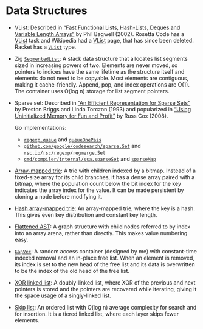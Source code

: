 # Data Structures

- VList: Described in [“Fast Functional Lists, Hash-Lists, Deques and Variable
  Length Arrays”](https://infoscience.epfl.ch/record/52465) by Phil Bagwell
  (2002). Rosetta Code has a [VList](https://rosettacode.org/wiki/VList) task
  and Wikipedia had a [VList](https://web.archive.org/web/20160811160743/https://en.wikipedia.org/wiki/VList)
  page, that has since been deleted. Racket has a [`VList`](https://docs.racket-lang.org/functional-data-structures/VList.html)
  type.

- Zig [`SegmentedList`](https://github.com/ziglang/zig/blob/master/lib/std/segmented_list.zig):
  A stack data structure that allocates list segments sized in increasing powers
  of two. Elements are never moved, so pointers to indices have the same
  lifetime as the structure itself and elements do not need to be copyable. Most
  elements are contiguous, making it cache-friendly. Append, pop, and index
  operations are O(1). The container uses O(log n) storage for list segment
  pointers.

- Sparse set: Described in [“An Efficient Representation for Sparse Sets”](https://dl.acm.org/doi/10.1145/176454.176484)
  by Preston Briggs and Linda Torczon (1993) and popularized in [“Using
  Uninitialized Memory for Fun and Profit”](https://research.swtch.com/sparse)
  by Russ Cox (2008).

  Go implementations:
  - [`regexp.queue`](https://github.com/golang/go/blob/master/src/regexp/exec.go)
    and [`queueOnePass`](https://github.com/golang/go/blob/master/src/regexp/onepass.go)
  - [`github.com/google/codesearch/sparse.Set`](https://github.com/google/codesearch/blob/master/sparse/set.go)
    and [`rsc.io/rsc/regexp/regmerge.Set`](https://github.com/rsc/rsc/blob/master/regexp/regmerge/sparse.go)
  - [`cmd/compiler/internal/ssa.sparseSet`](https://github.com/golang/go/blob/master/src/cmd/compile/internal/ssa/sparseset.go)
    and [`sparseMap`](https://github.com/golang/go/blob/master/src/cmd/compile/internal/ssa/sparsemap.go)

- [Array-mapped trie](https://en.wikipedia.org/wiki/Bitwise_trie_with_bitmap): A
  trie with children indexed by a bitmap. Instead of a fixed-size array for its
  child branches, it has a dense array paired with a bitmap, where the
  population count below the bit index for the key indicates the array index for
  the value. It can be made persistent by cloning a node before modifying it.

- [Hash array-mapped trie](https://en.wikipedia.org/wiki/Hash_array_mapped_trie):
  An array-mapped trie, where the key is a hash. This gives even key
  distribution and constant key length.

- [Flattened AST](https://www.cs.cornell.edu/~asampson/blog/flattening.html): A
  graph structure with child nodes referred to by index into an array arena,
  rather than directly. This makes value numbering easy.

- [`GapVec`](https://github.com/thaliaarchi/rust-sketches/blob/main/gap-vec/src/gap_vec.rs):
  A random access container (designed by me) with constant-time indexed removal
  and an in-place free list. When an element is removed, its index is set to the
  new head of the free list and its data is overwritten to be the index of the
  old head of the free list.

- [XOR linked list](https://en.wikipedia.org/wiki/XOR_linked_list): A
  doubly-linked list, where XOR of the previous and next pointers is stored and
  the pointers are recovered while iterating, giving it the space usage of a
  singly-linked list.

- [Skip list](https://en.wikipedia.org/wiki/Skip_list): An ordered list with
  O(log n) average complexity for search and for insertion. It is a tiered
  linked list, where each layer skips fewer elements.
